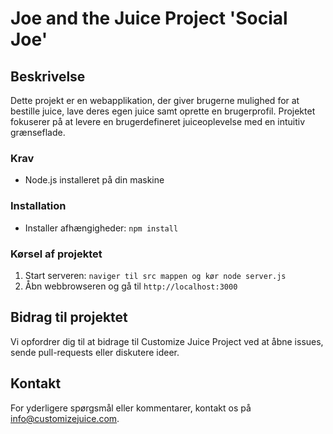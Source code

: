 # Joe and the Juice Project 'Social Joe'

## Beskrivelse

Dette projekt er en webapplikation, der giver brugerne mulighed for at bestille juice, lave deres egen juice samt oprette en brugerprofil. Projektet fokuserer på at levere en brugerdefineret juiceoplevelse med en intuitiv grænseflade.

### Krav

- Node.js installeret på din maskine

### Installation

- Installer afhængigheder: `npm install`

### Kørsel af projektet

1. Start serveren: `naviger til src mappen og kør node server.js`
2. Åbn webbrowseren og gå til `http://localhost:3000`

## Bidrag til projektet

Vi opfordrer dig til at bidrage til Customize Juice Project ved at åbne issues, sende pull-requests eller diskutere ideer. 

## Kontakt

For yderligere spørgsmål eller kommentarer, kontakt os på info@customizejuice.com.








